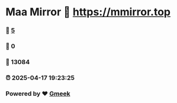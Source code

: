 # Maa Mirror :link: https://mmirror.top 
### :page_facing_up: [5](https://mmirror.top/tag.html) 
### :speech_balloon: 0 
### :hibiscus: 13084 
### :alarm_clock: 2025-04-17 19:23:25 
### Powered by :heart: [Gmeek](https://github.com/Meekdai/Gmeek)
